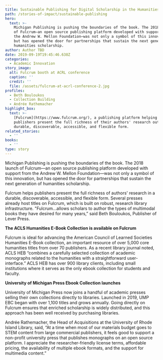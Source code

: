 ```yaml
---
title: Sustainable Publishing for Digital Scholarship in the Humanities
path: /stories-of-impact/sustainable-publishing
hero:
  text: >-
    Michigan Publishing is pushing the boundaries of the book. The 2018 launch
    of Fulcrum—an open source publishing platform developed with support from
    the Andrew W. Mellon Foundation—was not only a symbol of this innovation,
    but has opened the door for partnerships that sustain the next generation of
    humanities scholarship.
author: Author TBD
date: 2019-09-19T19:45:46.638Z
categories:
  - Academic Innovation
story_image:
  alt: Fulcrum booth at ACRL conference
  caption: ''
  credit: ''
  file: /assets/fulcrum-at-acrl-conference-2.jpg
profiles:
  - Beth Bouloukos
  - Collection Building
  - Andrée Rathemacher
highlight_box:
  text: >-
    [Fulcrum](https://www.fulcrum.org/), a publishing platform helping
    publishers present the full richness of their authors' research outputs in a
    durable, discoverable, accessible, and flexible form.
related_stories:
  - ''
books:
  - ''
type: story
---
```

Michigan Publishing is pushing the boundaries of the book. The 2018 launch of Fulcrum—an open source publishing platform developed with support from the Andrew W. Mellon Foundation—was not only a symbol of this innovation, but has opened the door for partnerships that sustain the next generation of humanities scholarship.

Fulcrum helps publishers present the full richness of authors' research in a durable, discoverable, accessible, and flexible form. Several presses already host titles on Fulcrum, which is built on robust, research library infrastructure. "Fulcrum...allows scholars to author the types of multimodal books they have desired for many years,” said Beth Bouloukos, Publisher of Lever Press.

**The ACLS Humanities E-Book Collection is available on Fulcrum** 

Fulcrum is ideal for advancing the American Council of Learned Societies Humanities E-Book collection, an important resource of over 5,000 core humanities titles from over 70 publishers. As a recent library journal noted, ACLS HEB “combines a carefully selected collection of academic monographs related to the humanities with a straightforward user‐interface.” ACLS HEB has over 900 library clients, including small institutions where it serves as the only ebook collection for students and faculty.

**University of Michigan Press Ebook Collection launches**

University of Michigan Press now joins a handful of academic presses selling their own collections directly to libraries. Launched in 2019, UMP EBC began with over 1,100 titles and grows annually. Going directly on Fulcrum ensures that enriched scholarship is widely distributed, and this approach has been well received by purchasing libraries.

Andrée Rathemacher, the Head of Acquisitions at the University of Rhode Island Library, said, “At a time when most of our materials budget goes to STEM content from large commercial publishers, it feels good to support a non-profit university press that publishes monographs on an open source platform. I appreciate the researcher-friendly license terms, affordable pricing, the availability of multiple ebook formats, and the support for multimedia content.”
